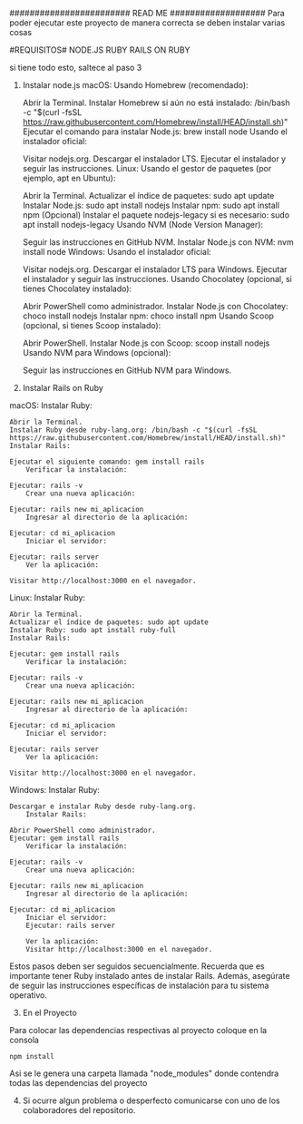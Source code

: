 ######################## READ ME ###################
Para poder ejecutar este proyecto de manera correcta se deben instalar varias cosas

#REQUISITOS#
NODE.JS
RUBY
RAILS ON RUBY

si tiene todo esto, saltece al paso 3

1. Instalar node.js
macOS:
    Usando Homebrew (recomendado):

    Abrir la Terminal.
    Instalar Homebrew si aún no está instalado: /bin/bash -c "$(curl -fsSL https://raw.githubusercontent.com/Homebrew/install/HEAD/install.sh)"
    Ejecutar el comando para instalar Node.js: brew install node
    Usando el instalador oficial:

    Visitar nodejs.org.
    Descargar el instalador LTS.
    Ejecutar el instalador y seguir las instrucciones.
Linux:
    Usando el gestor de paquetes (por ejemplo, apt en Ubuntu):

    Abrir la Terminal.
    Actualizar el índice de paquetes: sudo apt update
    Instalar Node.js: sudo apt install nodejs
    Instalar npm: sudo apt install npm
    (Opcional) Instalar el paquete nodejs-legacy si es necesario: sudo apt install nodejs-legacy
    Usando NVM (Node Version Manager):

    Seguir las instrucciones en GitHub NVM.
    Instalar Node.js con NVM: nvm install node
Windows:
    Usando el instalador oficial:

    Visitar nodejs.org.
    Descargar el instalador LTS para Windows.
    Ejecutar el instalador y seguir las instrucciones.
    Usando Chocolatey (opcional, si tienes Chocolatey instalado):

    Abrir PowerShell como administrador.
    Instalar Node.js con Chocolatey: choco install nodejs
    Instalar npm: choco install npm
    Usando Scoop (opcional, si tienes Scoop instalado):

    Abrir PowerShell.
    Instalar Node.js con Scoop: scoop install nodejs
    Usando NVM para Windows (opcional):

    Seguir las instrucciones en GitHub NVM para Windows.

2. Instalar Rails on Ruby

macOS:
    Instalar Ruby:

    Abrir la Terminal.
    Instalar Ruby desde ruby-lang.org: /bin/bash -c "$(curl -fsSL https://raw.githubusercontent.com/Homebrew/install/HEAD/install.sh)"
    Instalar Rails:

    Ejecutar el siguiente comando: gem install rails
        Verificar la instalación:

    Ejecutar: rails -v
        Crear una nueva aplicación:

    Ejecutar: rails new mi_aplicacion
        Ingresar al directorio de la aplicación:

    Ejecutar: cd mi_aplicacion
        Iniciar el servidor:

    Ejecutar: rails server
        Ver la aplicación:

    Visitar http://localhost:3000 en el navegador.
Linux:
    Instalar Ruby:

    Abrir la Terminal.
    Actualizar el índice de paquetes: sudo apt update
    Instalar Ruby: sudo apt install ruby-full
    Instalar Rails:

    Ejecutar: gem install rails
        Verificar la instalación:

    Ejecutar: rails -v
        Crear una nueva aplicación:

    Ejecutar: rails new mi_aplicacion
        Ingresar al directorio de la aplicación:

    Ejecutar: cd mi_aplicacion
        Iniciar el servidor:

    Ejecutar: rails server
        Ver la aplicación:

    Visitar http://localhost:3000 en el navegador.
Windows:
    Instalar Ruby:

    Descargar e instalar Ruby desde ruby-lang.org.
        Instalar Rails:

    Abrir PowerShell como administrador.
    Ejecutar: gem install rails
        Verificar la instalación:

    Ejecutar: rails -v
        Crear una nueva aplicación:

    Ejecutar: rails new mi_aplicacion
        Ingresar al directorio de la aplicación:

    Ejecutar: cd mi_aplicacion
        Iniciar el servidor:
        Ejecutar: rails server

        Ver la aplicación:
        Visitar http://localhost:3000 en el navegador.
Estos pasos deben ser seguidos secuencialmente. Recuerda que es importante tener Ruby instalado antes de instalar Rails. Además, asegúrate de seguir las instrucciones específicas de instalación para tu sistema operativo.

3. En el Proyecto

Para colocar las dependencias respectivas al proyecto coloque en la consola

    npm install 

Asi se le genera una carpeta llamada "node_modules" donde contendra todas las dependencias del proyecto

4. Si ocurre algun problema o desperfecto comunicarse con uno de los colaboradores del repositorio.